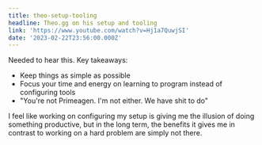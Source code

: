 ```yaml
---
title: theo-setup-tooling
headline: Theo.gg on his setup and tooling
link: 'https://www.youtube.com/watch?v=Hj1a7QuwjSI'
date: '2023-02-22T23:56:00.000Z'
---
```


Needed to hear this. Key takeaways:

- Keep things as simple as possible
- Focus your time and energy on learning to program instead of configuring tools
- "You're not Primeagen. I'm not either. We have shit to do"

I feel like working on configuring my setup is giving me the illusion of doing something productive, but in the long term, the benefits it gives me in contrast to working on a hard problem are simply not there.
